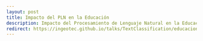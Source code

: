```yaml
---
layout: post
title: Impacto del PLN en la Educación
description: Impacto del Procesamiento de Lenguaje Natural en la Educación.
redirect: https://ingeotec.github.io/talks/TextClassification/educacion.html
---
```

